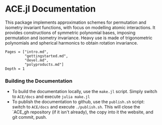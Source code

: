 
# ACE.jl Documentation

This package implements approximation schemes for permutation and isometry invariant functions, with focus on modelling atomic interactions. It provides constructions of symmetric polynomial bases, imposing permutation and isometry invariance. Heavy use is made of trigonometric polynomials and spherical harmonics to obtain rotation invariance.


```@contents
Pages = ["intro.md",
         "gettingstarted.md",
         "devel.md",
         "polyproducts.md"]
Depth = 1
```

### Building the Documentation

* To build the documentation locally, use the `make.jl` script. Simply switch to `ACE/docs` and execute `julia make.jl`
* To publish the documentation to github, use the `publish.sh` script: switch to `ACE/docs` and execute `./publish.sh`. This will close the `ACE_gh repository (if it isn't already), the copy into it the website, and git commit, push.
